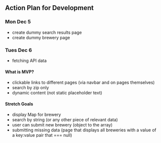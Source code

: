## Action Plan for Development

### Mon Dec 5
- create dummy search results page
- create dummy brewery page

### Tues Dec 6
- fetching API data

#### What is MVP?
- clickable links to different pages (via navbar and on pages themselves)
- search by zip only
- dynamic content (not static placeholder text)

#### Stretch Goals
- display Map for brewery
- search by string (or any other piece of relevant data)
- user can submit new brewery (object to the array)
- submitting missing data (page that displays all breweries with a value of a key:value pair that === null)